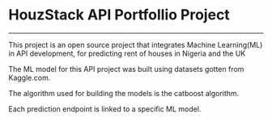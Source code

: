 # HouzStack API Portfollio Project 
----------

This project is an open source project that integrates Machine Learning(ML) in API development, for predicting rent of houses in
Nigeria and the UK

The ML model for this API project was built using datasets gotten from Kaggle.com.

The algorithm used for building the models is the catboost algorithm.

Each  prediction endpoint is linked to a specific ML model.
